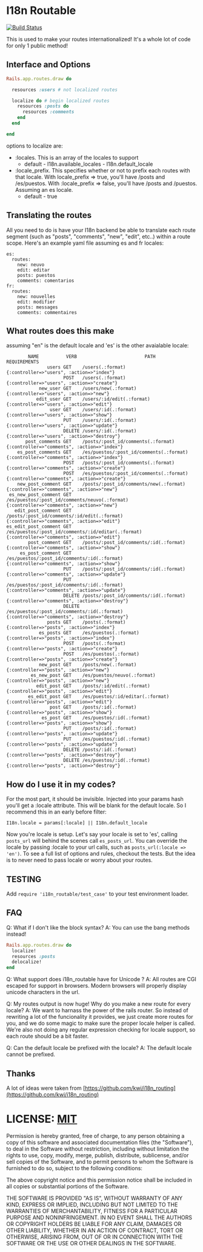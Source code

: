 # I18n Routable #

[![Build Status](https://secure.travis-ci.org/change/i18n_routable.png?branch=master)](http://travis-ci.org/change/i18n_routable)


This is used to make your routes internationalized! It's a whole lot of code for only 1 public method!

## Interface and Options ##

```ruby
Rails.app.routes.draw do

  resources :users # not localized routes

  localize do # begin localized routes
    resources :posts do
      resources :comments
    end
  end

end
```

options to localize are:

  * :locales. This is an array of the locales to support
    * default - I18n.available_locales - I18n.default_locale
  * :locale_prefix. This specifies whether or not to prefix each routes with that locale. With locale_prefix => true, you'll have /posts and /es/puestos. With :locale_prefix => false, you'll have /posts and /puestos. Assuming an es locale.
    * default - true

## Translating the routes ##

All you need to do is have your I18n backend be able to translate each route segment (such as "posts", "comments", "new", "edit", etc..) within a route scope.
Here's an example yaml file assuming es and fr locales:

    es:
      routes:
        new: neuvo
        edit: editar
        posts: puestos
        comments: comentarios
    fr:
      routes:
        new: nouvelles
        edit: modifier
        posts: messages
        comments: commentaires


## What routes does this make ##

assuming "en" is the default locale and 'es' is the other avaialable locale:

            NAME          VERB                         PATH                                        REQUIREMENTS
                   users GET    /users(.:format)                                   {:controller=>"users", :action=>"index"}
                         POST   /users(.:format)                                   {:controller=>"users", :action=>"create"}
                new_user GET    /users/new(.:format)                               {:controller=>"users", :action=>"new"}
               edit_user GET    /users/:id/edit(.:format)                          {:controller=>"users", :action=>"edit"}
                    user GET    /users/:id(.:format)                               {:controller=>"users", :action=>"show"}
                         PUT    /users/:id(.:format)                               {:controller=>"users", :action=>"update"}
                         DELETE /users/:id(.:format)                               {:controller=>"users", :action=>"destroy"}
           post_comments GET    /posts/:post_id/comments(.:format)                 {:controller=>"comments", :action=>"index"}
        es_post_comments GET    /es/puestos/:post_id/comments(.:format)            {:controller=>"comments", :action=>"index"}
                         POST   /posts/:post_id/comments(.:format)                 {:controller=>"comments", :action=>"create"}
                         POST   /es/puestos/:post_id/comments(.:format)            {:controller=>"comments", :action=>"create"}
        new_post_comment GET    /posts/:post_id/comments/new(.:format)             {:controller=>"comments", :action=>"new"}
     es_new_post_comment GET    /es/puestos/:post_id/comments/neuvo(.:format)      {:controller=>"comments", :action=>"new"}
       edit_post_comment GET    /posts/:post_id/comments/:id/edit(.:format)        {:controller=>"comments", :action=>"edit"}
    es_edit_post_comment GET    /es/puestos/:post_id/comments/:id/editar(.:format) {:controller=>"comments", :action=>"edit"}
            post_comment GET    /posts/:post_id/comments/:id(.:format)             {:controller=>"comments", :action=>"show"}
         es_post_comment GET    /es/puestos/:post_id/comments/:id(.:format)        {:controller=>"comments", :action=>"show"}
                         PUT    /posts/:post_id/comments/:id(.:format)             {:controller=>"comments", :action=>"update"}
                         PUT    /es/puestos/:post_id/comments/:id(.:format)        {:controller=>"comments", :action=>"update"}
                         DELETE /posts/:post_id/comments/:id(.:format)             {:controller=>"comments", :action=>"destroy"}
                         DELETE /es/puestos/:post_id/comments/:id(.:format)        {:controller=>"comments", :action=>"destroy"}
                   posts GET    /posts(.:format)                                   {:controller=>"posts", :action=>"index"}
                es_posts GET    /es/puestos(.:format)                              {:controller=>"posts", :action=>"index"}
                         POST   /posts(.:format)                                   {:controller=>"posts", :action=>"create"}
                         POST   /es/puestos(.:format)                              {:controller=>"posts", :action=>"create"}
                new_post GET    /posts/new(.:format)                               {:controller=>"posts", :action=>"new"}
             es_new_post GET    /es/puestos/neuvo(.:format)                        {:controller=>"posts", :action=>"new"}
               edit_post GET    /posts/:id/edit(.:format)                          {:controller=>"posts", :action=>"edit"}
            es_edit_post GET    /es/puestos/:id/editar(.:format)                   {:controller=>"posts", :action=>"edit"}
                    post GET    /posts/:id(.:format)                               {:controller=>"posts", :action=>"show"}
                 es_post GET    /es/puestos/:id(.:format)                          {:controller=>"posts", :action=>"show"}
                         PUT    /posts/:id(.:format)                               {:controller=>"posts", :action=>"update"}
                         PUT    /es/puestos/:id(.:format)                          {:controller=>"posts", :action=>"update"}
                         DELETE /posts/:id(.:format)                               {:controller=>"posts", :action=>"destroy"}
                         DELETE /es/puestos/:id(.:format)                          {:controller=>"posts", :action=>"destroy"}

## How do I use it in my codes? ##

For the most part, it should be invisible. Injected into your params hash you'll get a :locale attribute. This will be blank for the default locale. So I recommend this in an early before filter:

    I18n.locale = params[:locale] || I18n.default_locale

Now you're locale is setup. Let's say your locale is set to 'es', calling `posts_url` will behind the scenes call `es_posts_url`. You can override the locale by passing :locale to your url calls, such as `posts_url(:locale => 'en')`. To see a full list of options and rules, checkout the tests. But the idea is to never need to pass locale or worry about your routes.

## TESTING ##

Add `require 'i18n_routable/test_case'` to your test environment loader.

## FAQ ##

Q: What if I don't like the block syntax?
A: You can use the bang methods instead!

```ruby
Rails.app.routes.draw do
  localize!
  resources :posts
  delocalize!
end
```

Q: What support does i18n_routable have for Unicode ?
A: All routes are CGI escaped for support in browsers. Modern browsers will properly display unicode characters in the url.

Q: My routes output is now huge! Why do you make a new route for every locale?
A: We want to harnass the power of the rails router. So instead of rewriting a lot of the funcionality it provides, we just create more routes for you, and we do some magic to make sure the proper locale helper is called. We're also not doing any regular expression checking for locale support, so each route should be a bit faster.

Q: Can the default locale be prefixed with the locale?
A: The default locale cannot be prefixed.


## Thanks ##

A lot of ideas were taken from [https://github.com/kwi/i18n_routing](https://github.com/kwi/i18n_routing)

# LICENSE: [MIT](http://www.opensource.org/licenses/mit-license.php) #

Permission is hereby granted, free of charge, to any person obtaining a copy of this software and associated documentation files (the "Software"), to deal in the Software without restriction, including without limitation the rights to use, copy, modify, merge, publish, distribute, sublicense, and/or sell copies of the Software, and to permit persons to whom the Software is furnished to do so, subject to the following conditions:

The above copyright notice and this permission notice shall be included in all copies or substantial portions of the Software.

THE SOFTWARE IS PROVIDED "AS IS", WITHOUT WARRANTY OF ANY KIND, EXPRESS OR IMPLIED, INCLUDING BUT NOT LIMITED TO THE WARRANTIES OF MERCHANTABILITY, FITNESS FOR A PARTICULAR PURPOSE AND NONINFRINGEMENT. IN NO EVENT SHALL THE AUTHORS OR COPYRIGHT HOLDERS BE LIABLE FOR ANY CLAIM, DAMAGES OR OTHER LIABILITY, WHETHER IN AN ACTION OF CONTRACT, TORT OR OTHERWISE, ARISING FROM, OUT OF OR IN CONNECTION WITH THE SOFTWARE OR THE USE OR OTHER DEALINGS IN THE SOFTWARE.
